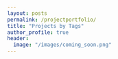 ```yaml
---
layout: posts
permalink: /projectportfolio/
title: "Projects by Tags"
author_profile: true
header:
  image: "/images/coming_soon.png"
---
```

